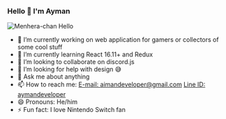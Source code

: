 ### Hello 👋 I'm Ayman

![Menhera-chan Hello](https://i.pinimg.com/originals/03/1d/1c/031d1c30843683ff843a9fd52b5b5796.png)

- 🔭 I’m currently working on web application for gamers or collectors of some cool stuff
- 🌱 I’m currently learning React 16.11+ and Redux
- 👯 I’m looking to collaborate on discord.js
- 🤔 I’m looking for help with design 😅
- 💬 Ask me about anything
- 📫 How to reach me: [E-mail: aimandeveloper@gmail.com](mailto:aimandeveloper@gmail.com) [Line ID: aymandeveloper](https://i.imgur.com/SBNGWWC.jpg)
- 😄 Pronouns: He/him
- ⚡ Fun fact: I love Nintendo Switch fan
